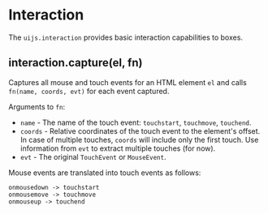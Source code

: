 # Interaction

The `uijs.interaction` provides basic interaction capabilities to boxes.

## interaction.capture(el, fn)

Captures all mouse and touch events for an HTML element `el` and calls `fn(name, coords, evt)`
for each event captured.

Arguments to `fn`:

 * `name` - The name of the touch event: `touchstart`, `touchmove`, `touchend`.
 * `coords` - Relative coordinates of the touch event to the element's offset. In case of multiple
   touches, `coords` will include only the first touch. Use information from `evt` to extract
   multiple touches (for now).
 * `evt` - The original `TouchEvent` or `MouseEvent`.

Mouse events are translated into touch events as follows:

    onmousedown -> touchstart
    onmousemove -> touchmove
    onmouseup -> touchend

